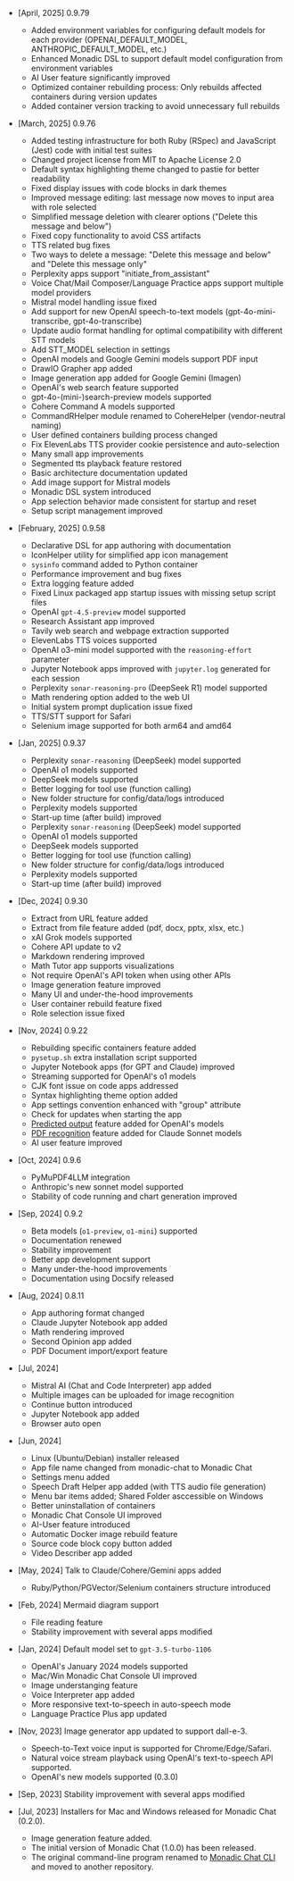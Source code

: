 - [April, 2025] 0.9.79
  - Added environment variables for configuring default models for each provider (OPENAI_DEFAULT_MODEL, ANTHROPIC_DEFAULT_MODEL, etc.)
  - Enhanced Monadic DSL to support default model configuration from environment variables
  - AI User feature significantly improved
  - Optimized container rebuilding process: Only rebuilds affected containers during version updates
  - Added container version tracking to avoid unnecessary full rebuilds
- [March, 2025] 0.9.76
  - Added testing infrastructure for both Ruby (RSpec) and JavaScript (Jest) code with initial test suites
  - Changed project license from MIT to Apache License 2.0
  - Default syntax highlighting theme changed to pastie for better readability
  - Fixed display issues with code blocks in dark themes
  - Improved message editing: last message now moves to input area with role selected
  - Simplified message deletion with clearer options ("Delete this message and below")
  - Fixed copy functionality to avoid CSS artifacts
  - TTS related bug fixes
  - Two ways to delete a message: "Delete this message and below" and "Delete this message only"
  - Perplexity apps support "initiate_from_assistant"
  - Voice Chat/Mail Composer/Language Practice apps support multiple model providers
  - Mistral model handling issue fixed
  - Add support for new OpenAI speech-to-text models (gpt-4o-mini-transcribe, gpt-4o-transcribe)
  - Update audio format handling for optimal compatibility with different STT models
  - Add STT_MODEL selection in settings
  - OpenAI models and Google Gemini models support PDF input
  - DrawIO Grapher app added
  - Image generation app added for Google Gemini (Imagen)
  - OpenAI's web search feature supported
  - gpt-4o-(mini-)search-preview models supported
  - Cohere Command A models supported
  - CommandRHelper module renamed to CohereHelper (vendor-neutral naming)
  - User defined containers building process changed
  - Fix ElevenLabs TTS provider cookie persistence and auto-selection
  - Many small app improvements
  - Segmented tts playback feature restored
  - Basic architecture documentation updated
  - Add image support for Mistral models
  - Monadic DSL system introduced
  - App selection behavior made consistent for startup and reset
  - Setup script management improved

- [February, 2025] 0.9.58
  - Declarative DSL for app authoring with documentation
  - IconHelper utility for simplified app icon management
  - `sysinfo` command added to Python container
  - Performance improvement and bug fixes
  - Extra logging feature added
  - Fixed Linux packaged app startup issues with missing setup script files
  - OpenAI `gpt-4.5-preview` model supported
  - Research Assistant app improved
  - Tavily web search and webpage extraction supported
  - ElevenLabs TTS voices supported
  - OpenAI o3-mini model supported with the `reasoning-effort` parameter
  - Jupyter Notebook apps improved with `jupyter.log` generated for each session
  - Perplexity `sonar-reasoning-pro` (DeepSeek R1) model supported
  - Math rendering option added to the web UI
  - Initial system prompt duplication issue fixed
  - TTS/STT support for Safari
  - Selenium image supported for both arm64 and amd64
- [Jan, 2025] 0.9.37
  - Perplexity `sonar-reasoning` (DeepSeek) model supported
  - OpenAI o1 models supported
  - DeepSeek models supported
  - Better logging for tool use (function calling)
  - New folder structure for config/data/logs introduced
  - Perplexity models supported
  - Start-up time (after build) improved
  - Perplexity `sonar-reasoning` (DeepSeek) model supported
  - OpenAI o1 models supported
  - DeepSeek models supported
  - Better logging for tool use (function calling)
  - New folder structure for config/data/logs introduced
  - Perplexity models supported
  - Start-up time (after build) improved
- [Dec, 2024] 0.9.30
  - Extract from URL feature added
  - Extract from file feature added (pdf, docx, pptx, xlsx, etc.)
  - xAI Grok models supported
  - Cohere API update to v2
  - Markdown rendering improved
  - Math Tutor app supports visualizations
  - Not require OpenAI's API token when using other APIs
  - Image generation feature improved
  - Many UI and under-the-hood improvements
  - User container rebuild feature fixed
  - Role selection issue fixed
- [Nov, 2024] 0.9.22
  - Rebuilding specific containers feature added
  - `pysetup.sh` extra installation script supported
  - Jupyter Notebook apps (for GPT and Claude) improved
  - Streaming supported for OpenAI's o1 models
  - CJK font issue on code apps addressed
  - Syntax highlighting theme option added
  - App settings convention enhanced with "group" attribute
  - Check for updates when starting the app
  - [Predicted output](https://platform.openai.com/docs/guides/latency-optimization#use-predicted-outputs) feature added for OpenAI's models
  - [PDF recognition](https://docs.anthropic.com/en/docs/build-with-claude/pdf-support) feature added for Claude Sonnet models
  - AI user feature improved
- [Oct, 2024] 0.9.6
  - PyMuPDF4LLM integration
  - Anthropic's new sonnet model supported
  - Stability of code running and chart generation improved
- [Sep, 2024] 0.9.2
  - Beta models (`o1-preview`, `o1-mini`) supported
  - Documentation renewed
  - Stability improvement
  - Better app development support
  - Many under-the-hood improvements
  - Documentation using Docsify released
- [Aug, 2024] 0.8.11
  - App authoring format changed
  - Claude Jupyter Notebook app added
  - Math rendering improved
  - Second Opinion app added
  - PDF Document import/export feature
- [Jul, 2024] 
  - Mistral AI (Chat and Code Interpreter) app added
  - Multiple images can be uploaded for image recognition
  - Continue button introduced
  - Jupyter Notebook app added
  - Browser auto open
- [Jun, 2024] 
  - Linux (Ubuntu/Debian) installer released
  - App file name changed from monadic-chat to Monadic Chat
  - Settings menu added
  - Speech Draft Helper app added (with TTS audio file generation)
  - Menu bar items added; Shared Folder asccessible on Windows
  - Better uninstallation of containers
  - Monadic Chat Console UI improved
  - AI-User feature introduced
  - Automatic Docker image rebuild feature
  - Source code block copy button added
  - Video Describer app added
- [May, 2024] Talk to Claude/Cohere/Gemini apps added
  - Ruby/Python/PGVector/Selenium containers structure introduced
- [Feb, 2024] Mermaid diagram support
  - File reading feature
  - Stability improvement with several apps modified
- [Jan, 2024] Default model set to `gpt-3.5-turbo-1106`
  - OpenAI's January 2024 models supported
  - Mac/Win Monadic Chat Console UI improved
  - Image understanging feature
  - Voice Interpreter app added
  - More responsive text-to-speech in auto-speech mode
  - Language Practice Plus app updated
- [Nov, 2023] Image generator app updated to support dall-e-3.
  - Speech-to-Text voice input is supported for Chrome/Edge/Safari.
  - Natural voice stream playback using OpenAI's text-to-speech API supported.
  - OpenAI's new models supported (0.3.0)
- [Sep, 2023] Stability improvement with several apps modified
- [Jul, 2023] Installers for Mac and Windows released for Monadic Chat (0.2.0).
  - Image generation feature added.
  - The initial version of Monadic Chat (1.0.0) has been released.
  - The original command-line program renamed to [Monadic Chat CLI](https://github.com/yohasebe/monadic-chat-cli) and moved to another repository.
